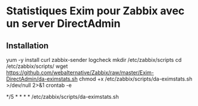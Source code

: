 # Statistiques Exim pour Zabbix avec un server DirectAdmin

## Installation

yum -y install curl zabbix-sender logcheck
mkdir /etc/zabbix/scripts
cd /etc/zabbix/scripts/
wget https://github.com/webalternative/Zabbix/raw/master/Exim-DirectAdmin/da-eximstats.sh
chmod +x /etc/zabbix/scripts/da-eximstats.sh >/dev/null 2>&1
crontab -e

*/5 * * * *  /etc/zabbix/scripts/da-eximstats.sh


